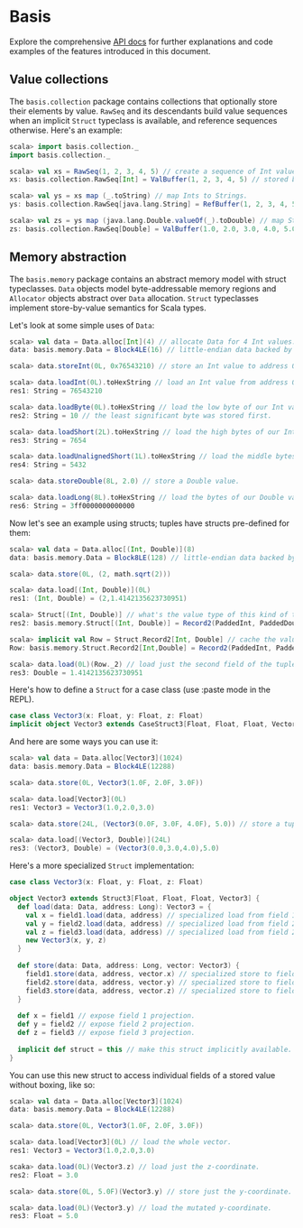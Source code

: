 Basis
=====

Explore the comprehensive [API docs](http://scalabasis.github.com/api/#basis.package) for further explanations and code examples of the features introduced in this document.

Value collections
--------------------------

The `basis.collection` package contains collections that optionally store their elements by value. `RawSeq` and its descendants build value sequences when an implicit `Struct` typeclass is available, and reference sequences otherwise. Here's an example:

```scala
scala> import basis.collection._
import basis.collection._

scala> val xs = RawSeq(1, 2, 3, 4, 5) // create a sequence of Int values.
xs: basis.collection.RawSeq[Int] = ValBuffer(1, 2, 3, 4, 5) // stored by-value.

scala> val ys = xs map (_.toString) // map Ints to Strings.
ys: basis.collection.RawSeq[java.lang.String] = RefBuffer(1, 2, 3, 4, 5) // stored by reference.

scala> val zs = ys map (java.lang.Double.valueOf(_).toDouble) // map Strings to Doubles.
zs: basis.collection.RawSeq[Double] = ValBuffer(1.0, 2.0, 3.0, 4.0, 5.0) // stored by value again.
```

Memory abstraction
------------------

The `basis.memory` package contains an abstract memory model with struct typeclasses. `Data` objects model byte-addressable memory regions and `Allocator` objects abstract over `Data` allocation. `Struct` typeclasses implement store-by-value semantics for Scala types.

Let's look at some simple uses of `Data`:

```scala
scala> val data = Data.alloc[Int](4) // allocate Data for 4 Int values.
data: basis.memory.Data = Block4LE(16) // little-endian data backed by an Int array.

scala> data.storeInt(0L, 0x76543210) // store an Int value to address 0.

scala> data.loadInt(0L).toHexString // load an Int value from address 0.
res1: String = 76543210

scala> data.loadByte(0L).toHexString // load the low byte of our Int value.
res2: String = 10 // the least significant byte was stored first.

scala> data.loadShort(2L).toHexString // load the high bytes of our Int value.
res3: String = 7654

scala> data.loadUnalignedShort(1L).toHexString // load the middle bytes of our Int value.
res4: String = 5432

scala> data.storeDouble(8L, 2.0) // store a Double value.

scala> data.loadLong(8L).toHexString // load the bytes of our Double value.
res6: String = 3ff0000000000000
```

Now let's see an example using structs; tuples have structs pre-defined for them:

```scala
scala> val data = Data.alloc[(Int, Double)](8)
data: basis.memory.Data = Block8LE(128) // little-endian data backed by a Long array.

scala> data.store(0L, (2, math.sqrt(2)))

scala> data.load[(Int, Double)](0L)
res1: (Int, Double) = (2,1.4142135623730951)

scala> Struct[(Int, Double)] // what's the value type of this kind of tuple?
res2: basis.memory.Struct[(Int, Double)] = Record2(PaddedInt, PaddedDouble)

scala> implicit val Row = Struct.Record2[Int, Double] // cache the value type.
Row: basis.memory.Struct.Record2[Int,Double] = Record2(PaddedInt, PaddedDouble)

scala> data.load(0L)(Row._2) // load just the second field of the tuple.
res3: Double = 1.4142135623730951
```

Here's how to define a `Struct` for a case class (use :paste mode in the REPL).

```scala
case class Vector3(x: Float, y: Float, z: Float)
implicit object Vector3 extends CaseStruct3[Float, Float, Float, Vector3]
```

And here are some ways you can use it:

```scala
scala> val data = Data.alloc[Vector3](1024)
data: basis.memory.Data = Block4LE(12288)

scala> data.store(0L, Vector3(1.0F, 2.0F, 3.0F))

scala> data.load[Vector3](0L)
res1: Vector3 = Vector3(1.0,2.0,3.0)

scala> data.store(24L, (Vector3(0.0F, 3.0F, 4.0F), 5.0)) // store a tuple of a vector and a norm.

scala> data.load[(Vector3, Double)](24L)
res3: (Vector3, Double) = (Vector3(0.0,3.0,4.0),5.0)
```

Here's a more specialized `Struct` implementation:

```scala
case class Vector3(x: Float, y: Float, z: Float)

object Vector3 extends Struct3[Float, Float, Float, Vector3] {
  def load(data: Data, address: Long): Vector3 = {
    val x = field1.load(data, address) // specialized load from field 1.
    val y = field2.load(data, address) // specialized load from field 2.
    val z = field3.load(data, address) // specialized load from field 2.
    new Vector3(x, y, z)
  }
  
  def store(data: Data, address: Long, vector: Vector3) {
    field1.store(data, address, vector.x) // specialized store to field 1.
    field2.store(data, address, vector.y) // specialized store to field 2.
    field3.store(data, address, vector.z) // specialized store to field 3.
  }
  
  def x = field1 // expose field 1 projection.
  def y = field2 // expose field 2 projection.
  def z = field3 // expose field 3 projection.
  
  implicit def struct = this // make this struct implicitly available.
}
```

You can use this new struct to access individual fields of a stored value without boxing, like so:

```scala
scala> val data = Data.alloc[Vector3](1024)
data: basis.memory.Data = Block4LE(12288)

scala> data.store(0L, Vector3(1.0F, 2.0F, 3.0F))

scala> data.load[Vector3](0L) // load the whole vector.
res1: Vector3 = Vector3(1.0,2.0,3.0)

scaka> data.load(0L)(Vector3.z) // load just the z-coordinate.
res2: Float = 3.0

scala> data.store(0L, 5.0F)(Vector3.y) // store just the y-coordinate.

scala> data.load(0L)(Vector3.y) // load the mutated y-coordinate.
res3: Float = 5.0
```
